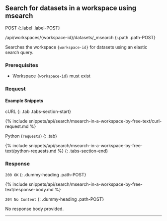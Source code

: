 ## Search for datasets in a workspace using msearch

POST
{:.label .label-POST}

/api/workspaces/{workspace-id}/datasets/_msearch
{:.path .path-POST}

Searches the workspace `{workspace-id}` for datasets using an elastic search query.

### Prerequisites
- Workspace `{workspace-id}` must exist

### Request
#### Example Snippets
cURL
{: .tab .tabs-section-start}

{% include snippets/api/search/msearch-in-a-workspace-by-free-text/curl-request.md %}

Python (`requests`)
{: .tab}

{% include snippets/api/search/msearch-in-a-workspace-by-free-text/python-requests.md %}
{: .tabs-section-end}

### Response
`200 OK`
{: .dummy-heading .path-POST}

{% include snippets/api/search/msearch-in-a-workspace-by-free-text/response-body.md %}

`204 No Content`
{: .dummy-heading .path-POST}

No response body provided.

---
